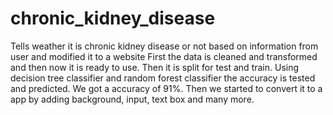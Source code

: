 # chronic_kidney_disease
Tells weather it is chronic kidney disease or not based on information from user and modified it to a website
    First the data is cleaned and transformed and then now it is ready to use. Then it is split for test and train. Using decision tree classifier and random forest classifier the accuracy is tested and predicted. We got a accuracy of 91%. Then we started to convert it to a app by adding background, input, text box and many more.
